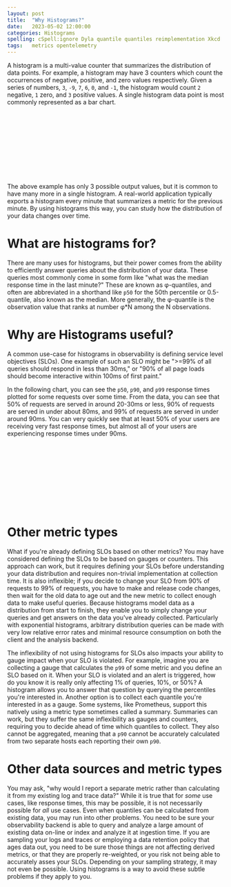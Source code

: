 ```yaml
---
layout: post
title:  "Why Histograms?"
date:   2023-05-02 12:00:00
categories: Histograms
spelling: cSpell:ignore Dyla quantile quantiles reimplementation Xkcd
tags:	metrics opentelemetry
---
```


A histogram is a multi-value counter that summarizes the distribution of data points.
For example, a histogram may have 3 counters which count the occurrences of negative, positive, and zero values respectively.
Given a series of numbers, `3`, `-9`, `7`, `6`, `0`, and `-1`, the histogram would count `2` negative, `1` zero, and `3` positive values.
A single histogram data point is most commonly represented as a bar chart.

<svg class="histogram-point"></svg>
<script>
  const histPoint = document.querySelector('.histogram-point')

  new chartXkcd.Bar(histPoint, {
    title: 'Positivity of numbers', // optional
    data: {
      labels: ['<0', '0', '>0'],
      datasets: [{
        data: [2, 1, 3],
      }],
    },
    options: { // optional
      yTickCount: 3,
      legendPosition: chartXkcd.config.positionType.upLeft
    }
  });
</script>

The above example has only 3 possible output values, but it is common to have many more in a single histogram.
A real-world application typically exports a histogram every minute that summarizes a metric for the previous minute.
By using histograms this way, you can study how the distribution of your data changes over time.

# What are histograms for?

There are many uses for histograms, but their power comes from the ability to efficiently answer queries about the distribution of your data.
These queries most commonly come in some form like "what was the median response time in the last minute?"
These are known as φ-quantiles, and often are abbreviated in a shorthand like `p50` for the 50th percentile or 0.5-quantile, also known as the median.
More generally, the φ-quantile is the observation value that ranks at number φ*N among the N observations.

# Why are Histograms useful?

A common use-case for histograms in observability is defining service level objectives (SLOs).
One example of such an SLO might be ">=99% of all queries should respond in less than 30ms," or "90% of all page loads should become interactive within 100ms of first paint."

In the following chart, you can see the `p50`, `p90`, and `p99` response times plotted for some requests over some time.
From the data, you can see that 50% of requests are served in around 20-30ms or less, 90% of requests are served in under about 80ms, and 99% of requests are served in under around 90ms.
You can very quickly see that at least 50% of your users are receiving very fast response times, but almost all of your users are experiencing response times under 90ms.

<svg class="hist-lines"></svg>
<script>
const histLines = document.querySelector('.hist-lines')
new chartXkcd.Line(histLines, {
    title: 'Response times', // optional
    xLabel: 'Time',
    yLabel: 'Milliseconds',
    data: {
        labels: ['t0', 't1', 't2', 't3', 't4', 't5', 't6', 't7', 't8', 't9', 't10'],
        datasets: [{
            label: 'p50',
            data: [25, 22, 24, 24, 25, 28, 23, 21, 21, 28, 23, 0],
        }, {
            label: 'p90',
            data: [75,72,69,78,81,62,72,82,73,75,71,72],
        }, {
            label: 'p99',
            data: [85,82,89,88,84,72,82,88,83,85,81,77],
        }],
    },
    options: { // optional
        legendPosition: chartXkcd.config.positionType.upLeft
    }
});
</script>

# Other metric types

What if you're already defining SLOs based on other metrics?
You may have considered defining the SLOs to be based on gauges or counters.
This approach can work, but it requires defining your SLOs before understanding your data distribution and requires non-trivial implementation at collection time.
It is also inflexible; if you decide to change your SLO from 90% of requests to 99% of requests, you have to make and release code changes, then wait for the old data to age out and the new metric to collect enough data to make useful queries.
Because histograms model data as a distribution from start to finish, they enable you to simply change your queries and get answers on the data you've already collected.
Particularly with exponential histograms, arbitrary distribution queries can be made with very low relative error rates and minimal resource consumption on both the client and the analysis backend.

The inflexibility of not using histograms for SLOs also impacts your ability to gauge impact when your SLO is violated.
For example, imagine you are collecting a gauge that calculates the `p99` of some metric and you define an SLO based on it.
When your SLO is violated and an alert is triggered, how do you know it is really only affecting 1% of queries, 10%, or 50%? A histogram allows you to answer that question by querying the percentiles you're interested in.
Another option is to collect each quantile you're interested in as a gauge.
Some systems, like Prometheus, support this natively using a metric type sometimes called a summary.
Summaries can work, but they suffer the same inflexibility as gauges and counters, requiring you to decide ahead of time which quantiles to collect.
They also cannot be aggregated, meaning that a `p90` cannot be accurately calculated from two separate hosts each reporting their own `p90`.

# Other data sources and metric types

You may ask, "why would I report a separate metric rather than calculating it from my existing log and trace data?"
While it is true that for *some* use cases, like response times, this may be possible, it is not necessarily possible for *all* use cases.
Even when quantiles can be calculated from existing data, you may run into other problems.
You need to be sure your observability backend is able to query and analyze a large amount of existing data on-line or index and analyze it at ingestion time.
If you are sampling your logs and traces or employing a data retention policy that ages data out, you need to be sure those things are not affecting derived metrics, or that they are properly re-weighted, or you risk not being able to accurately asses your SLOs.
Depending on your sampling strategy, it may not even be possible.
Using histograms is a way to avoid these subtle problems if they apply to you.
